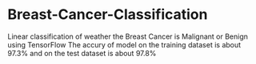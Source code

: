 # Breast-Cancer-Classification

Linear classification of weather the Breast Cancer is Malignant or Benign using TensorFlow
The accury of model on the training dataset is about 97.3% and on the test dataset is about 97.8%
